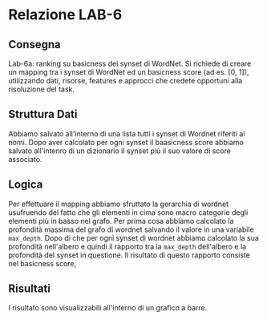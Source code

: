 # Relazione LAB-6


## Consegna
Lab-6a: ranking su basicness dei synset di WordNet. Si richiede di creare un mapping tra i synset di WordNet ed un basicness score (ad es. [0, 1]), utilizzando dati, risorse, features e approcci che credete opportuni alla risoluzione del task.

## Struttura Dati
Abbiamo salvato all'interno di una lista tutti i synset di Wordnet riferiti ai nomi.
Dopo aver calcolato per ogni synset il baasicness score abbiamo salvato all'intenro di un dizionario il synset più il suo valore di score associato.

## Logica
Per effettuare il mapping abbiamo sfruttato la gerarchia di wordnet usufruendo del fatto che gli elementi in cima sono macro categorie degli elementi più in basso nel grafo.
Per prima cosa abbiamo calcolato la profondità massima del grafo di wordnet salvando il valore in una variabile `max_depth`.
Dopo di che per ogni synset di wordnet abbiamo calcolato la sua profondità nell'albero e quindi il rapporto tra la `max_depth` dell'albero e la profondità del synset in questione.
Il risultato di questo rapporto consiste nel basicness score,

## Risultati 
I risultato sono visualizzabili all'interno di un grafico a barre.


